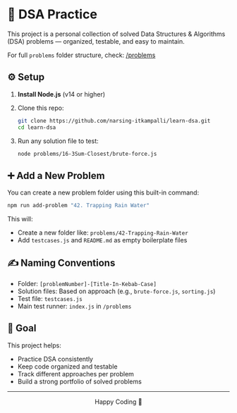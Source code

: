 # 🧠 DSA Practice

This project is a personal collection of solved Data Structures & Algorithms (DSA) problems — organized, testable, and easy to maintain.

For full `problems` folder structure, check: [/problems](./problems)


## ⚙️ Setup

1. **Install Node.js** (v14 or higher)
2. Clone this repo:
    ```bash
    git clone https://github.com/narsing-itkampalli/learn-dsa.git
    cd learn-dsa
    ```

3. Run any solution file to test:
   ```bash
   node problems/16-3Sum-Closest/brute-force.js
   ```



## ➕ Add a New Problem

You can create a new problem folder using this built-in command:

```bash
npm run add-problem "42. Trapping Rain Water"
```

This will:

* Create a new folder like: `problems/42-Trapping-Rain-Water`
* Add `testcases.js` and `README.md` as empty boilerplate files


## ✍️ Naming Conventions

* Folder: `[problemNumber]-[Title-In-Kebab-Case]`
* Solution files: Based on approach (e.g., `brute-force.js`, `sorting.js`)
* Test file: `testcases.js`
* Main test runner: `index.js` in `/problems`


## 📌 Goal

This project helps:

* Practice DSA consistently
* Keep code organized and testable
* Track different approaches per problem
* Build a strong portfolio of solved problems

---

<p align="center">Happy Coding 🚀</p>